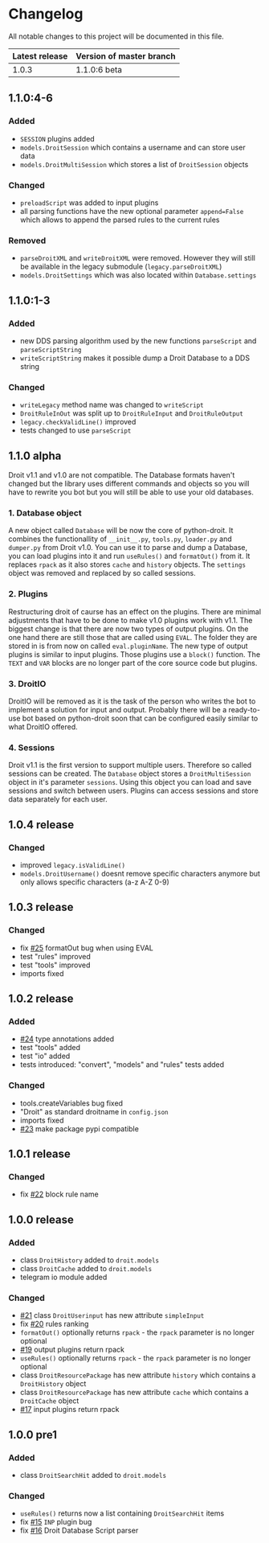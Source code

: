 # Changelog
All notable changes to this project will be documented in this file.

| Latest release | Version of master branch |  
|----------------|--------------------------|
| 1.0.3          | 1.1.0:6 beta             |


## 1.1.0:4-6
### Added
- `SESSION` plugins added
- `models.DroitSession` which contains a username and can store user data
- `models.DroitMultiSession` which stores a list of `DroitSession` objects

### Changed
- `preloadScript` was added to input plugins
- all parsing functions have the new optional parameter `append=False` which allows to append the parsed rules to the current rules

### Removed
- `parseDroitXML` and `writeDroitXML` were removed. However they will still be available in the legacy submodule (`legacy.parseDroitXML`)
- `models.DroitSettings` which was also located within `Database.settings`

## 1.1.0:1-3
### Added
- new DDS parsing algorithm used by the new functions `parseScript` and `parseScriptString`
- `writeScriptString` makes it possible dump a Droit Database to a DDS string

### Changed
- `writeLegacy` method name was changed to `writeScript`
- `DroitRuleInOut` was split up to `DroitRuleInput` and `DroitRuleOutput`
- `legacy.checkValidLine()` improved
- tests changed to use `parseScript`

## 1.1.0 alpha
Droit v1.1 and v1.0 are not compatible. The Database formats haven't changed but the library uses different commands and objects so you will have to rewrite you bot but you will still be able to use your old databases.
### 1. Database object
A new object called `Database` will be now the core of python-droit. It combines the functionallity of `__init__.py`, `tools.py`, `loader.py` and `dumper.py` from Droit v1.0. You can use it to parse and dump a Database, you can load plugins into it and run `useRules()` and `formatOut()` from it. It replaces `rpack` as it also stores `cache` and `history` objects. The `settings` object was removed and replaced by so called sessions.

### 2. Plugins
Restructuring droit of caurse has an effect on the plugins. There are minimal adjustments that have to be done to make v1.0 plugins work with v1.1. The biggest change is that there are now two types of output plugins. On the one hand there are still those that are called using `EVAL`. The folder they are stored in is from now on called `eval.pluginName`. The new type of output plugins is similar to input plugins. Those plugins use a `block()` function. The `TEXT` and `VAR` blocks are no longer part of the core source code but plugins.

### 3. DroitIO
DroitIO will be removed as it is the task of the person who writes the bot to implement a solution for input and output. Probably there will be a ready-to-use bot based on python-droit soon that can be configured easily similar to what DroitIO offered.

### 4. Sessions
Droit v1.1 is the first version to support multiple users. Therefore so called sessions can be created. The `Database` object stores a `DroitMultiSession` object in it's parameter `sessions`. Using this object you can load and save sessions and switch between users. Plugins can access sessions and store data separately for each user.

## 1.0.4 release
### Changed
- improved `legacy.isValidLine()`
- `models.DroitUsername()` doesnt remove specific characters anymore but only allows specific characters (a-z A-Z 0-9)

## 1.0.3 release
### Changed
- fix [#25](https://github.com/jarinox/python-droit/issues/25) formatOut bug when using EVAL
- test "rules" improved
- test "tools" improved
- imports fixed

## 1.0.2 release
### Added
- [#24](https://github.com/jarinox/python-droit/issues/24) type annotations added
- test "tools" added
- test "io" added
- tests introduced: "convert", "models" and "rules" tests added

### Changed
- tools.createVariables bug fixed
- "Droit" as standard droitname in `config.json`
- imports fixed
- [#23](https://github.com/jarinox/python-droit/issues/22) make package pypi compatible

## 1.0.1 release
### Changed
- fix [#22](https://github.com/jarinox/python-droit/issues/22) block rule name

## 1.0.0 release
### Added
- class `DroitHistory` added to `droit.models`
- class `DroitCache` added to `droit.models`
- telegram io module added

### Changed
- [#21](https://github.com/jaybeejs/python-droit/issues/21) class `DroitUserinput` has new attribute `simpleInput`
- fix [#20](https://github.com/jaybeejs/python-droit/issues/20) rules ranking
- `formatOut()` optionally returns `rpack` - the `rpack` parameter is no longer optional
- [#19](https://github.com/jaybeejs/python-droit/issues/19) output plugins return rpack
- `useRules()` optionally returns `rpack` - the `rpack` parameter is no longer optional
- class `DroitResourcePackage` has new attribute `history` which contains a `DroitHistory` object
- class `DroitResourcePackage` has new attribute `cache` which contains a `DroitCache` object
- [#17](https://github.com/jaybeejs/python-droit/issues/17) input plugins return rpack

## 1.0.0 pre1
### Added
- class `DroitSearchHit` added to `droit.models`

### Changed
- `useRules()` returns now a list containing `DroitSearchHit` items
- fix [#15](https://github.com/jaybeejs/python-droit/issues/15) `INP` plugin bug
- fix [#16](https://github.com/jaybeejs/python-droit/issues/15) Droit Database Script parser